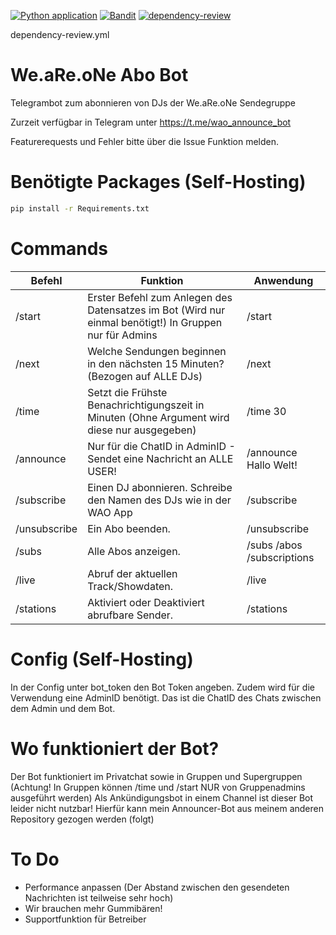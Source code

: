 [![Python application](https://github.com/DjQuro/wao-abo-bot/actions/workflows/python-app.yml/badge.svg)](https://github.com/DjQuro/wao-abo-bot/actions/workflows/python-app.yml)
[![Bandit](https://github.com/DjQuro/wao-abo-bot/actions/workflows/bandit.yml/badge.svg)](https://github.com/DjQuro/wao-abo-bot/actions/workflows/bandit.yml)
[![dependency-review](https://github.com/DjQuro/wao-abo-bot/actions/workflows/dependency-review.yml/badge.svg)](https://github.com/DjQuro/wao-abo-bot/actions/workflows/dependency-review.yml)

dependency-review.yml
# We.aRe.oNe Abo Bot
Telegrambot zum abonnieren von DJs der We.aRe.oNe Sendegruppe

Zurzeit verfügbar in Telegram unter https://t.me/wao_announce_bot

Featurerequests und Fehler bitte über die Issue Funktion melden.

# Benötigte Packages (Self-Hosting)
```bash
pip install -r Requirements.txt
```

# Commands
| Befehl | Funktion | Anwendung |
|----------|----------|----------|
| /start  | Erster Befehl zum Anlegen des Datensatzes im Bot (Wird nur einmal benötigt!) In Gruppen nur für Admins | /start  |
| /next  | Welche Sendungen beginnen in den nächsten 15 Minuten? (Bezogen auf ALLE DJs)  | /next |
| /time  | Setzt die Frühste Benachrichtigungszeit in Minuten (Ohne Argument wird diese nur ausgegeben) | /time 30  |
| /announce  | Nur für die ChatID in AdminID - Sendet eine Nachricht an ALLE USER! | /announce Hallo Welt!  |
| /subscribe  | Einen DJ abonnieren. Schreibe den Namen des DJs wie in der WAO App  | /subscribe  |
| /unsubscribe  | Ein Abo beenden.  | /unsubscribe  |
| /subs  | Alle Abos anzeigen.  | /subs /abos /subscriptions  |
| /live  | Abruf der aktuellen Track/Showdaten.  | /live  |
| /stations  | Aktiviert oder Deaktiviert abrufbare Sender.  | /stations  |


# Config (Self-Hosting)
In der Config unter bot_token den Bot Token angeben. Zudem wird für die Verwendung eine AdminID benötigt. Das ist die ChatID des Chats zwischen dem Admin und dem Bot.

# Wo funktioniert der Bot?
Der Bot funktioniert im Privatchat sowie in Gruppen und Supergruppen (Achtung! In Gruppen können /time und /start NUR von Gruppenadmins ausgeführt werden)
Als Ankündigungsbot in einem Channel ist dieser Bot leider nicht nutzbar! Hierfür kann mein Announcer-Bot aus meinem anderen Repository gezogen werden (folgt)

# To Do
- Performance anpassen (Der Abstand zwischen den gesendeten Nachrichten ist teilweise sehr hoch)
- Wir brauchen mehr Gummibären!
- Supportfunktion für Betreiber

